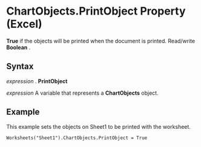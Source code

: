 
# ChartObjects.PrintObject Property (Excel)

 **True** if the objects will be printed when the document is printed. Read/write **Boolean** .


## Syntax

 _expression_ . **PrintObject**

 _expression_ A variable that represents a **ChartObjects** object.


## Example

This example sets the objects on Sheet1 to be printed with the worksheet.


```
Worksheets("Sheet1").ChartObjects.PrintObject = True
```

